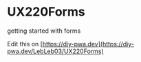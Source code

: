 # UX220Forms
getting started with forms

Edit this on [https://diy-pwa.dev](https://diy-pwa.dev/LebLeb03/UX220Forms)
